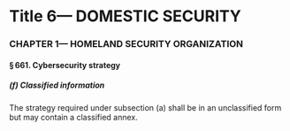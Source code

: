 
# Title 6— DOMESTIC SECURITY
### CHAPTER 1— HOMELAND SECURITY ORGANIZATION
#### § 661. Cybersecurity strategy
##### (f) Classified information

The strategy required under subsection (a) shall be in an unclassified form but may contain a classified annex.
